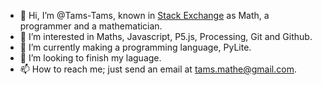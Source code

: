 - 👋 Hi, I’m @Tams-Tams, known in [Stack Exchange](https://codegolf.stackexchange.com/users/96037/math) as Math, a programmer and a mathematician.
- 👀 I’m interested in Maths, Javascript, P5.js, Processing, Git and Github.
- 🌱 I’m currently making a programming language, PyLite.
- 💞️ I’m looking to finish my laguage.
- 📫 How to reach me; just send an email at tams.mathe@gmail.com.

<!---
Tams-Tams/Tams-Tams is a ✨ special ✨ repository because its `README.md` (this file) appears on your GitHub profile.
You can click the Preview link to take a look at your changes.
--->
